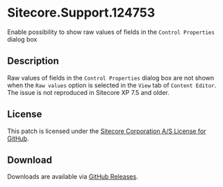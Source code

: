 # Sitecore.Support.124753
Enable possibility to show raw values of fields in the `Control Properties` dialog box

## Description
Raw values of fields in the `Control Properties` dialog box are not shown when the `Raw values` option is selected in the `View` tab of `Content Editor`.
<br/>
The issue is not reproduced in Sitecore XP 7.5 and older.

## License  
This patch is licensed under the [Sitecore Corporation A/S License for GitHub](https://github.com/sitecoresupport/Sitecore.Support.124753/blob/master/LICENSE).  

## Download  
Downloads are available via [GitHub Releases](https://github.com/sitecoresupport/Sitecore.Support.124753/releases).  
